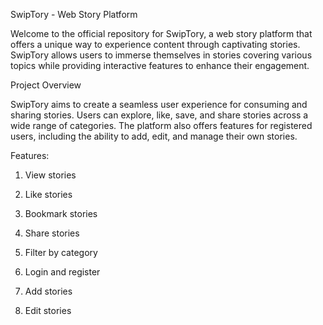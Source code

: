 SwipTory - Web Story Platform

Welcome to the official repository for SwipTory, a web story platform that offers a unique way to experience content through captivating stories. SwipTory allows users to immerse themselves in stories covering various topics while providing interactive features to enhance their engagement.

Project Overview

SwipTory aims to create a seamless user experience for consuming and sharing stories. Users can explore, like, save, and share stories across a wide range of categories. The platform also offers features for registered users, including the ability to add, edit, and manage their own stories.

Features:
1. View stories

2. Like stories

3. Bookmark stories

4. Share stories

5. Filter by category

6. Login and register

7. Add stories

8. Edit stories

